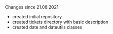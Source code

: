 Changes since 21.08.2021:
* created initial repository
* created tickets directory with basic description
* created date and dateutils classes
